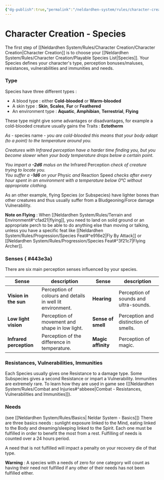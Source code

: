 ```yaml
---
{"dg-publish":true,"permalink":"/neldardhen-system/rules/character-creation/character-creation-species/"}
---
```



# Character Creation - Species 
The first step of [[Neldardhen System/Rules/Character Creation/Character Creation\|Character Creation]] is to choose your [[Neldardhen System/Rules/Character Creation/Playable Species List\|Species]].
Your Species defines your character's type, perception bonuses/maluses, resistances, vulnerabilities and immunities and needs.
### Type 
Species have three different types :
- A blood type : either **Cold-blooded** or **Warm-blooded**
- A skin type : **Skin**, **Scales**, **Fur** or **Feathered**
- An environment type : **Aquatic**, **Amphibian**, **Terrestrial**, **Flying**

These type might give some advantages or disadvantages, for example a cold-blooded creature usually gains the Traits : **Ectotherm**

_As_ - species name - _you are cold-blooded this means that your body adapt (to a point) to the temperature around you._

_Creatures with Infrared perception have a harder time finding you, but you become slower when your body temperature drops below a certain point._

_You impart a **-2d6** malus on the_ Infrared Perception _check of creature trying to locate you.  
You suffer a **-1d6** on your_ Physic _and_ Reaction Speed _checks after every hour spent in an environment with a temperature below 0°C without appropriate clothing._

As an other example, flying Species (or Subspecies) have lighter bones than other creatures and thus usually suffer from a Bludgeoning/Force damage Vulnerability.

**Note on Flying** : When [[Neldardhen System/Rules/Terrain and Environment#^cfad21\|flying]], you need to land on solid ground or an appropriate perch to be able to do anything else than moving or talking, unless you have a specific feat like [[Neldardhen System/Rules/Progression/Species Feat#^e916e2\|Fly By Attack]] or [[Neldardhen System/Rules/Progression/Species Feat#^3f21c7\|Flying Archer]]. 
### Senses { #443e3a}

There are six main perception senses influenced by your species.

| Sense                   | description                                                | Sense              | description                            |
| ----------------------- | ---------------------------------------------------------- | ------------------ | -------------------------------------- |
| **Vision in the sun**   | Perception of colours and details in well lit environment. | **Hearing**        | Perception of sounds and ultra-sounds. |
| **Low light vision**    | Perception of movement and shape in low light.             | **Sense of smell** | Perception and distinction of smells.  |
| **Infrared perception** | Perception of the difference in temperature.               | **Magic affinity** | Perception of magic.                   |


### Resistances, Vulnerabilities, Immunities
Each Species usually gives one Resistance to a damage type. Some Subspecies gives a second Resistance or impart a Vulnerability. Immunities are extremely rare.
To learn how they are used in game see ([[Neldardhen System/Rules/Combat and Injuries#^abbeee\|Combat - Resistances, Vulnerabilities and Immunities]]).
### Needs
(see [[Neldardhen System/Rules/Basics\| Neldar System - Basics]])
There are three basics needs : sunlight exposure linked to the Mind, eating linked to the Body and dreaming/sleeping linked to the Spirit. Each one must be fulfilled in order to benefit the most from a rest. Fulfilling of needs is counted over a 24 hours period.

A need that is not fulfilled will impact a penalty on your recovery die of that type.

**Warning** : A species with a needs of zero for one category will count as having their need not fulfilled if any other of their needs has not been fulfilled either.